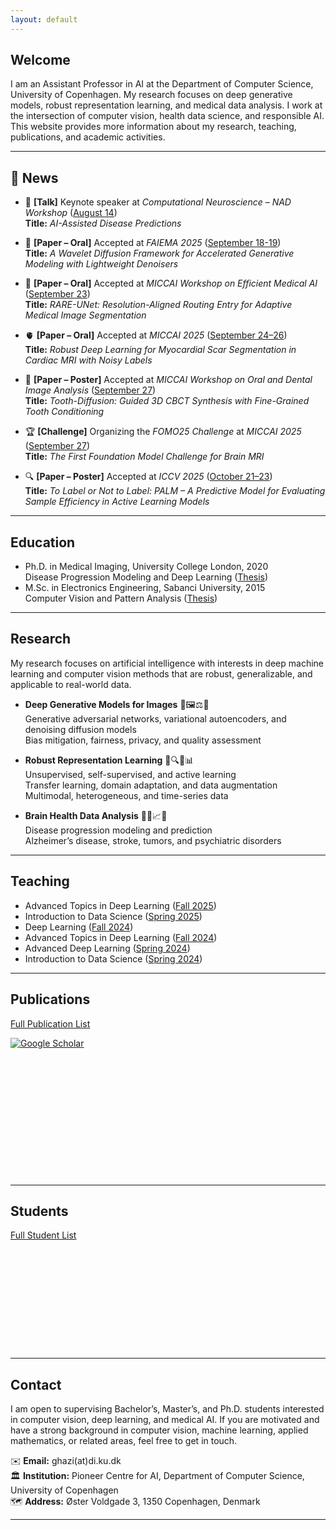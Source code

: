```yaml
---
layout: default
---
```


## Welcome

I am an Assistant Professor in AI at the Department of Computer Science, University of Copenhagen. My research focuses on deep generative models, robust representation learning, and medical data analysis. I work at the intersection of computer vision, health data science, and responsible AI. This website provides more information about my research, teaching, publications, and academic activities.

---

## 🔔 News

- 🎤 **[Talk]** Keynote speaker at *Computational Neuroscience – NAD Workshop* ([August 14](https://neuroscienceacademydenmark.dk/wp-content/uploads/2025/01/Programme-Computational-Neuroscience-NAD-Workshop-2025.pdf))  
  **Title:** *AI-Assisted Disease Predictions*  

- 🎨 **[Paper – Oral]** Accepted at *FAIEMA 2025* ([September 18-19](https://www.faiema.org/))  
  **Title:** *A Wavelet Diffusion Framework for Accelerated Generative Modeling with Lightweight Denoisers*  

- 🧠 **[Paper – Oral]** Accepted at *MICCAI Workshop on Efficient Medical AI* ([September 23](https://sites.google.com/view/ema4miccai2025/programme?authuser=0))  
  **Title:** *RARE-UNet: Resolution-Aligned Routing Entry for Adaptive Medical Image Segmentation*  

- 🫀 **[Paper – Oral]** Accepted at *MICCAI 2025* ([September 24–26](https://conferences.miccai.org/2025/files/downloads/MICCAI2025-Program-Overview.pdf))  
  **Title:** *Robust Deep Learning for Myocardial Scar Segmentation in Cardiac MRI with Noisy Labels*  

- 🦷 **[Paper – Poster]** Accepted at *MICCAI Workshop on Oral and Dental Image Analysis* ([September 27](https://odin-workshops.org/2025/schedule.html))  
  **Title:** *Tooth-Diffusion: Guided 3D CBCT Synthesis with Fine-Grained Tooth Conditioning*  
  
- 🏆 **[Challenge]** Organizing the *FOMO25 Challenge* at *MICCAI 2025* ([September 27](https://fomo25.github.io/organizers))  
  **Title:** *The First Foundation Model Challenge for Brain MRI*  

- 🔍 **[Paper – Poster]** Accepted at *ICCV 2025* ([October 21–23](https://iccv.thecvf.com/Conferences/2025/AcceptedPapers))  
  **Title:** *To Label or Not to Label: PALM – A Predictive Model for Evaluating Sample Efficiency in Active Learning Models*  

---

## Education

- Ph.D. in Medical Imaging, University College London, 2020  
  Disease Progression Modeling and Deep Learning ([Thesis](https://discovery.ucl.ac.uk/id/eprint/10130072/1/Thesis-Mostafa.pdf))  
- M.Sc. in Electronics Engineering, Sabanci University, 2015  
  Computer Vision and Pattern Analysis ([Thesis](https://research.sabanciuniv.edu/id/eprint/32339/1/MostafamehdipourGhazi_10086380.pdf))  

---

## Research

My research focuses on artificial intelligence with interests in deep machine learning and computer vision methods that are robust, generalizable, and applicable to real-world data. 

- **Deep Generative Models for Images** 🎨🖼️⚖️🔐  
  Generative adversarial networks, variational autoencoders, and denoising diffusion models  
  Bias mitigation, fairness, privacy, and quality assessment  

- **Robust Representation Learning** 🤖🔍🔄📊  
  Unsupervised, self-supervised, and active learning  
  Transfer learning, domain adaptation, and data augmentation   
  Multimodal, heterogeneous, and time-series data  

- **Brain Health Data Analysis** 🧠🧬📈🧫  
  Disease progression modeling and prediction  
  Alzheimer’s disease, stroke, tumors, and psychiatric disorders  

---

## Teaching

- Advanced Topics in Deep Learning ([Fall 2025](https://kurser.ku.dk/course/ndak24003u/2025-2026))  
- Introduction to Data Science ([Spring 2025](https://kurser.ku.dk/course/ndak16003u))  
- Deep Learning ([Fall 2024](https://kurser.ku.dk/course/ndak24002u/2024-2025))  
- Advanced Topics in Deep Learning ([Fall 2024](https://kurser.ku.dk/course/ndak24003u/2024-2025))  
- Advanced Deep Learning ([Spring 2024](https://kurser.ku.dk/course/ndak22002u/2023-2024))  
- Introduction to Data Science ([Spring 2024](https://kurser.ku.dk/course/ndak16003u/2024-2025))    

---

## Publications

[Full Publication List](/publications/)  

[![Google Scholar](https://img.shields.io/badge/Google%20Scholar-Profile-blue?logo=google-scholar&logoColor=white)](https://scholar.google.com/citations?user=8LoF2mEAAAAJ)  

<div style="display: flex; flex-wrap: wrap; gap: 30px;">
  <div style="width: 320px; height: 190px;">
    <canvas id="papersPerYearChart"></canvas>
  </div>
  <div style="width: 150px; height: 150px;">
    <canvas id="authorshipChart"></canvas>
  </div>
</div>

---

## Students

[Full Student List](/students/)  

<div style="display: flex; flex-wrap: wrap; gap: 10px;">
  <div style="width: 240px; height: 160px;">
    <canvas id="studentsLevelChart"></canvas>
  </div>
  <div style="width: 240px; height: 160px;">
    <canvas id="papersLevelChart"></canvas>
  </div>
</div>

---

## Contact

I am open to supervising Bachelor’s, Master’s, and Ph.D. students interested in computer vision, deep learning, and medical AI. If you are motivated and have a strong background in computer vision, machine learning, applied mathematics, or related areas, feel free to get in touch.  

✉️ **Email:** ghazi(at)di.ku.dk  
🏛️ **Institution:** Pioneer Centre for AI, Department of Computer Science, University of Copenhagen  
🗺️ **Address:** Øster Voldgade 3, 1350 Copenhagen, Denmark  

---

<script src="https://cdn.jsdelivr.net/npm/chart.js"></script>
<script src="https://cdn.jsdelivr.net/npm/chartjs-plugin-datalabels@2"></script>
<script>
  Chart.register(ChartDataLabels);
  const publicationData = {
    years: ['2015', '2016', '2017', '2018', '2019', '2020', '2021', '2022', '2023', '2024', '2025'],
    papersByYear: [2, 4, 3, 1, 4, 3, 1, 3, 8, 5, 11],
    authors: ['First', 'Last', 'Middle'],
    authorsByOrder: [16, 18, 11],
  };
  // Papers per Year Chart
  new Chart(document.getElementById('papersPerYearChart'), {
    type: 'bar',
    data: {
      labels: publicationData.years,
      datasets: [{
        label: 'Number of Papers',
        data: publicationData.papersByYear,
        backgroundColor: 'rgba(33, 150, 243, 0.2)',
        borderColor: 'rgba(33, 150, 243, 1)',
        borderWidth: 1
      }]
    },
    options: {
      responsive: true,
      plugins: {
        datalabels: {
          display: false
        }
      },      
      scales: {
        y: {
          beginAtZero: true
        }
      }
    }
  });
  // Authorship Order Chart
  new Chart(document.getElementById('authorshipChart'), {
    type: 'pie',
    data: {
      labels: publicationData.authors,
      datasets: [{
        data: publicationData.authorsByOrder,
        backgroundColor: [
          'rgba(100, 149, 237, 0.5)',
          'rgba(60, 179, 113, 0.5)',
          'rgba(255, 160, 122, 0.5)'
        ],
        borderColor: '#fff',
        borderWidth: 1
      }]
    },
    options: {
      plugins: {
        legend: { display: false },
        title: {
          display: true,
          text: 'Authorship',
          font: {
            size: 12
          }
        },
        datalabels: {
          color: '#fff',
          font: {
            weight: 'bold',
            size: 11
          },
          formatter: (value, context) => {
            return context.chart.data.labels[context.dataIndex];
          }
        }
      }
    }
  });
</script>

<script src="https://cdn.jsdelivr.net/npm/chart.js"></script>
<script>
  // Data for charts
  const studentsData = {
    levels: ['B.Sc.', 'M.Sc.', 'Ph.D.'],
    studentsByLevel: [10, 13, 3],
    papersByLevel: [4, 11, 5],
  };
  // Number of students per level chart
  new Chart(document.getElementById('studentsLevelChart'), {
    type: 'bar',
    data: {
      labels: studentsData.levels,
      datasets: [{
        label: 'Number of Students',
        data: studentsData.studentsByLevel,
        backgroundColor: 'rgba(75, 192, 192, 0.2)',
        borderColor: 'rgba(75, 192, 192, 1)',
        borderWidth: 1
      }]
    },
    options: {
      responsive: true,
      scales: {
        y: {
          beginAtZero: true
        }
      }
    }
  });
  // Number of papers per level chart
  new Chart(document.getElementById('papersLevelChart'), {
    type: 'bar',
    data: {
      labels: studentsData.levels,
      datasets: [{
        label: 'Number of Papers',
        data: studentsData.papersByLevel,
        backgroundColor: 'rgba(153, 102, 255, 0.2)',
        borderColor: 'rgba(153, 102, 255, 1)',
        borderWidth: 1
      }]
    },
    options: {
      responsive: true,
      scales: {
        y: {
          beginAtZero: true
        }
      }
    }
  });
</script>
